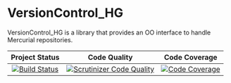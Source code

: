 VersionControl_HG
=================

VersionControl_HG is a library that provides an OO interface to handle Mercurial repositories.

| Project Status | Code Quality | Code Coverage |
|:-------------------------------------------------------------------------------------------------------:|:------------------------------------------------------------------------------------------------------------------------------------------------------------------------------------:|:--------------------------------------------------------------------------------------------------------------:|
|[![Build Status](https://travis-ci.org/siad007/versioncontrol_hg.png?branch=master)](https://travis-ci.org/siad007/versioncontrol_hg)|[![Scrutinizer Code Quality](https://scrutinizer-ci.com/g/siad007/versioncontrol_hg/badges/quality-score.png?s=58fad0e4e15cab2bda4e29d0d7c166f26d33f4c0)](https://scrutinizer-ci.com/g/siad007/versioncontrol_hg/)|[![Code Coverage](https://scrutinizer-ci.com/g/siad007/versioncontrol_hg/badges/coverage.png?s=e80a7752ea39d75e0546103cfc5396f8d0f3b0dd)](https://scrutinizer-ci.com/g/siad007/versioncontrol_hg/)|
